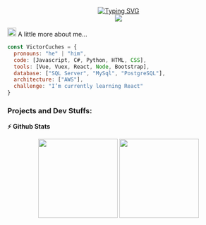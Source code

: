 
<p align="center">
<a href="https://git.io/typing-svg"><img src="https://readme-typing-svg.demolab.com?font=Fira+Code&weight=500&pause=1000&color=14A70D&center=true&vCenter=true&multiline=true&repeat=false&width=435&lines=Hi+there!+I'm+Victor+Cuches" alt="Typing SVG" /></a>
<br>
<a href="https://github.com/DenverCoder1/readme-typing-svg">
<img src="https://readme-typing-svg.demolab.com?font=Fira+Code&weight=500&pause=1000&color=14A70D&center=true&vCenter=true&width=435&lines=Always+learning+new+things;Web+developer" /></a>
</p>

<p>
<img src="https://media1.giphy.com/media/GFtsjaDVJnoNa/200w.webp?cid=ecf05e47womki3k2ilvingpznbamzd5wzguz3nrefqut15mc&rid=200w.webp&ct=s" width="20"> A little more about me...

```javascript
const VictorCuches = {
  pronouns: "he" | "him",
  code: [Javascript, C#, Python, HTML, CSS],
  tools: [Vue, Vuex, React, Node, Bootstrap],
  database: ["SQL Server", "MySql", "PostgreSQL"],
  architecture: ["AWS"],
  challenge: "I’m currently learning React"
}
```
</p>

### Projects and Dev Stuffs:


  <b>⚡ Github Stats</b> 
  <br />
  <p align="center">
  <img height="180em" src="https://github-readme-stats-sigma-five.vercel.app/api?username=VictorCuches&show_icons=true&hide_border=true&&count_private=true&include_all_commits=true"  />
  <img height="180em" src="https://github-readme-stats-sigma-five.vercel.app/api/top-langs/?username=VictorCuches&exclude_repo=KNN-Image-Classification&show_icons=true&hide_border=true&layout=compact&langs_count=8"/>
  </p>

